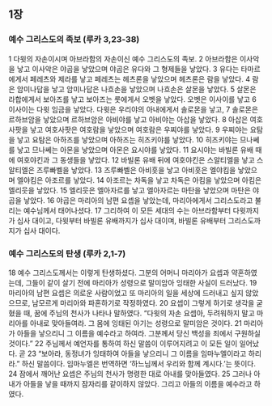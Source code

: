 ## 1장
### 예수 그리스도의 족보 (루카 3,23-38)
1 다윗의 자손이시며 아브라함의 자손이신 예수 그리스도의 족보.
2 아브라함은 이사악을 낳고 이사악은 야곱을 낳았으며 야곱은 유다와 그 형제들을 낳았다.
3 유다는 타마르에게서 페레츠와 제라를 낳고 페레츠는 헤츠론을 낳았으며 헤츠론은 람을 낳았다.
4 람은 암미나답을 낳고 암미나답은 나흐손을 낳았으며 나흐손은 살몬을 낳았다.
5 살몬은 라합에게서 보아즈를 낳고 보아즈는 룻에게서 오벳을 낳았다. 오벳은 이사이를 낳고
6 이사이는 다윗 임금을 낳았다. 다윗은 우리야의 아내에게서 솔로몬을 낳고,
7 솔로몬은 르하브암을 낳았으며 르하브암은 아비야를 낳고 아비야는 아삽을 낳았다.
8 아삽은 여호사팟을 낳고 여호사팟은 여호람을 낳았으며 여호람은 우찌야를 낳았다.
9 우찌야는 요탐을 낳고 요탐은 아하즈를 낳았으며 아하즈는 히즈키야를 낳았다.
10 히즈키야는 므나쎄를 낳고 므나쎄는 아몬을 낳았으며 아몬은 요시야를 낳았다.
11 요시야는 바빌론 유배 때에 여호야킨과 그 동생들을 낳았다.
12 바빌론 유배 뒤에 여호야킨은 스알티엘을 낳고 스알티엘은 즈루빠벨을 낳았다.
13 즈루빠벨은 아비훗을 낳고 아비훗은 엘야킴을 낳았으며 엘야킴은 아조르를 낳았다.
14 아조르는 차독을 낳고 차독은 아킴을 낳았으며 아킴은 엘리웃을 낳았다.
15 엘리웃은 엘아자르를 낳고 엘아자르는 마탄을 낳았으며 마탄은 야곱을 낳았다.
16 야곱은 마리아의 남편 요셉을 낳았는데, 마리아에게서 그리스도라고 불리는 예수님께서 태어나셨다.
17 그리하여 이 모든 세대의 수는 아브라함부터 다윗까지가 십사 대이고, 다윗부터 바빌론 유배까지가 십사 대이며, 바빌론 유배부터 그리스도까지가 십사 대이다.
### 예수 그리스도의 탄생 (루카 2,1-7)
18 예수 그리스도께서는 이렇게 탄생하셨다. 그분의 어머니 마리아가 요셉과 약혼하였는데, 그들이 같이 살기 전에 마리아가 성령으로 말미암아 잉태한 사실이 드러났다.
19 마리아의 남편 요셉은 의로운 사람이었고 또 마리아의 일을 세상에 드러내고 싶지 않았으므로, 남모르게 마리아와 파혼하기로 작정하였다.
20 요셉이 그렇게 하기로 생각을 굳혔을 때, 꿈에 주님의 천사가 나타나 말하였다. “다윗의 자손 요셉아, 두려워하지 말고 마리아를 아내로 맞아들여라. 그 몸에 잉태된 아기는 성령으로 말미암은 것이다.
21 마리아가 아들을 낳으리니 그 이름을 예수라고 하여라. 그분께서 당신 백성을 죄에서 구원하실 것이다.”
22 주님께서 예언자를 통하여 하신 말씀이 이루어지려고 이 모든 일이 일어났다. 곧
23 “보아라, 동정녀가 잉태하여 아들을 낳으리니 그 이름을 임마누엘이라고 하리라.” 하신 말씀이다. 임마누엘은 번역하면 ‘하느님께서 우리와 함께 계시다.’는 뜻이다.
24 잠에서 깨어난 요셉은 주님의 천사가 명령한 대로 아내를 맞아들였다.
25 그러나 아내가 아들을 낳을 때까지 잠자리를 같이하지 않았다. 그리고 아들의 이름을 예수라고 하였다.
